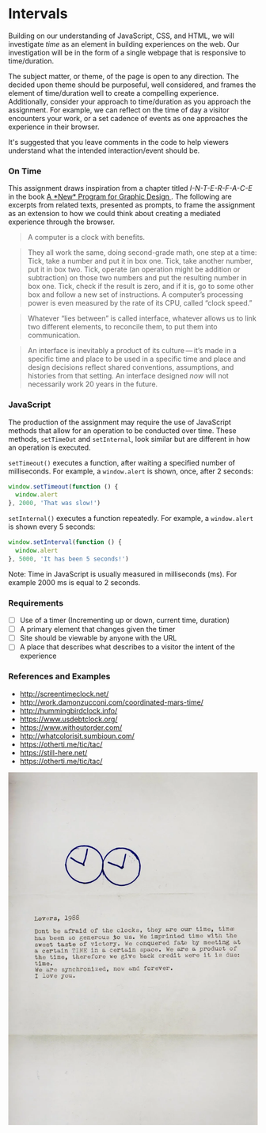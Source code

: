 # Intervals

Building on our understanding of JavaScript, CSS, and HTML, we will investigate _time_ as an element in building experiences on the web. Our investigation will be in the form of a single webpage that is responsive to time/duration.

The subject matter, or theme, of the page is open to any direction. The decided upon theme should be purposeful, well considered, and frames the element of time/duration well to create a compelling experience. Additionally, consider your approach to time/duration as you approach the assignment. For example, we can reflect on the time of day a visitor encounters your work, or a set cadence of events as one approaches the experience in their browser.

It's suggested that you leave comments in the code to help viewers understand what the intended interaction/event should be.

### On Time

This assignment draws inspiration from a chapter titled _I-N-T-E-R-F-A-C-E_ in the book [A \*New* Program for Graphic Design ](https://a-new-program-for-graphic-design.org/). The following are excerpts from related texts, presented as prompts, to frame the assignment as an extension to how we could think about creating a mediated experience through the browser.

> A computer is a clock with benefits.

> They all work the same, doing second-grade math, one step at a time: Tick, take a number and put it in box one. Tick, take another number, put it in box two. Tick, operate (an operation might be addition or subtraction) on those two numbers and put the resulting number in box one. Tick, check if the result is zero, and if it is, go to some other box and follow a new set of instructions. A computer’s processing power is even measured by the rate of its CPU, called “clock speed.”

> Whatever “lies between” is called interface, whatever allows us to link two different elements, to reconcile them, to put them into communication.

> An interface is inevitably a product of its culture — it’s made in a specific time and place to be used in a specific time and place and design decisions reflect shared conventions, assumptions, and histories from that setting. An interface designed *now* will not necessarily work 20 years in the future.

### JavaScript

The production of the assignment may require the use of JavaScript methods that allow for an operation to be conducted over time. These methods, `setTimeOut` and `setInternal`, look similar but are different in how an operation is executed.

`setTimeout()` executes a function, after waiting a specified number of milliseconds. For example, a `window.alert` is shown, once, after 2 seconds:

```javascript
window.setTimeout(function () {
  window.alert
}, 2000, 'That was slow!')
```

`setInternal()` executes a function repeatedly. For example, a `window.alert` is shown every 5 seconds:

```javascript
window.setInterval(function () {
  window.alert
}, 5000, 'It has been 5 seconds!')
```

Note: Time in JavaScript is usually measured in milliseconds (ms). For example 2000 ms is equal to 2 seconds.

### Requirements

- [ ] Use of a timer (Incrementing up or down, current time, duration)
- [ ] A primary element that changes given the timer
- [ ] Site should be viewable by anyone with the URL
- [ ] A place that describes what describes to a visitor the intent of the experience

### References and Examples

- http://screentimeclock.net/
- http://work.damonzucconi.com/coordinated-mars-time/
- http://hummingbirdclock.info/
- https://www.usdebtclock.org/
- https://www.withoutorder.com/
- http://whatcolorisit.sumbioun.com/
- https://otherti.me/tic/tac/
- https://still-here.net/
- https://otherti.me/tic/tac/

![Letter from Félix González-Torres to Ross Laycock from 1988](../media/letter-from-gonzalez-torres-to-ross-from-1988.jpg "Félix González-Torres, Untitled (Perfect Lovers)")
